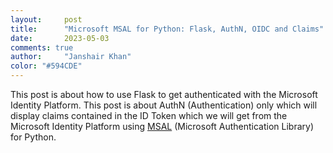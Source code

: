 ```yaml
---
layout:     post
title:      "Microsoft MSAL for Python: Flask, AuthN, OIDC and Claims"
date:       2023-05-03
comments: true
author:     "Janshair Khan"
color: "#594CDE"
---
```


This post is about how to use Flask to get authenticated with the Microsoft Identity Platform. This post is about AuthN (Authentication) only which will display claims contained in the ID Token which we will get from the Microsoft Identity Platform using [MSAL](https://github.com/AzureAD/microsoft-authentication-library-for-python) (Microsoft Authentication Library) for Python.

